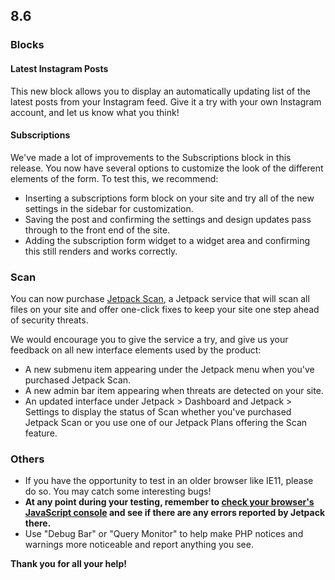 ## 8.6

### Blocks

#### Latest Instagram Posts

This new block allows you to display an automatically updating list of the latest posts from your Instagram feed. Give it a try with your own Instagram account, and let us know what you think!

#### Subscriptions

We've made a lot of improvements to the Subscriptions block in this release. You now have several options to customize the look of the different elements of the form. To test this, we recommend: 

- Inserting a subscriptions form block on your site and try all of the new settings in the sidebar for customization.
- Saving the post and confirming the settings and design updates pass through to the front end of the site.
- Adding the subscription form widget to a widget area and confirming this still renders and works correctly.

### Scan

You can now purchase [Jetpack Scan](https://jetpack.com/upgrade/scan/), a Jetpack service that will scan all files on your site and offer one-click fixes to keep your site one step ahead of security threats.

We would encourage you to give the service a try, and give us your feedback on all new interface elements used by the product:

- A new submenu item appearing under the Jetpack menu when you've purchased Jetpack Scan.
- A new admin bar item appearing when threats are detected on your site.
- An updated interface under Jetpack > Dashboard and Jetpack > Settings to display the status of Scan whether you've purchased Jetpack Scan or you use one of our Jetpack Plans offering the Scan feature.

### Others

- If you have the opportunity to test in an older browser like IE11, please do so. You may catch some interesting bugs!
- **At any point during your testing, remember to [check your browser's JavaScript console](https://codex.wordpress.org/Using_Your_Browser_to_Diagnose_JavaScript_Errors#Step_3:_Diagnosis) and see if there are any errors reported by Jetpack there.**
- Use "Debug Bar" or "Query Monitor" to help make PHP notices and warnings more noticeable and report anything you see.

**Thank you for all your help!**
